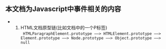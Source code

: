 ## 本文档为Javascript中事件相关的内容

- 1. HTML文档原型链(比如文档中的一个P标签)
`
  HTMLParagraphElement.prototype ——> HTMLElement.prototype ——> Element.prototype ——> Node.prototype ——> Object.prototype ——> null
 `
